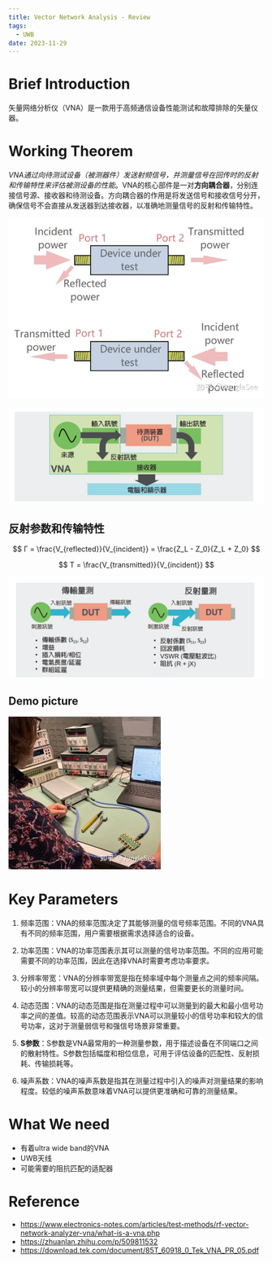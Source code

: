 ```yaml
---
title: Vector Network Analysis - Review
tags:
  - UWB
date: 2023-11-29
---
```

# Brief Introduction

矢量网络分析仪（VNA）是一款用于高频通信设备性能测试和故障排除的矢量仪器。
# Working Theorem

*VNA通过向待测试设备（被测器件）发送射频信号，并测量信号在回传时的反射和传输特性来评估被测设备的性能*。VNA的核心部件是一对**方向耦合器**，分别连接信号源、接收器和待测设备。方向耦合器的作用是将发送信号和接收信号分开，确保信号不会直接从发送器到达接收器，以准确地测量信号的反射和传输特性。

![](research_career/attachments/Pasted%20image%2020230924222536.png)

![](research_career/attachments/Pasted%20image%2020230924223332.png)
## 反射参数和传输特性
$$
Γ = \frac{V_{reflected}}{V_{incident}} = \frac{Z_L - Z_0}{Z_L + Z_0}
$$

$$
T = \frac{V_{transmitted}}{V_{incident}}
$$

![](research_career/attachments/Pasted%20image%2020230924223700.png)


## Demo picture

![](research_career/attachments/Pasted%20image%2020230924223212.png)
# Key Parameters

1. 频率范围：VNA的频率范围决定了其能够测量的信号频率范围。不同的VNA具有不同的频率范围，用户需要根据需求选择适合的设备。
    
2. 功率范围：VNA的功率范围表示其可以测量的信号功率范围。不同的应用可能需要不同的功率范围，因此在选择VNA时需要考虑功率要求。
    
3. 分辨率带宽：VNA的分辨率带宽是指在频率域中每个测量点之间的频率间隔。较小的分辨率带宽可以提供更精确的测量结果，但需要更长的测量时间。
    
4. 动态范围：VNA的动态范围是指在测量过程中可以测量到的最大和最小信号功率之间的差值。较高的动态范围表示VNA可以测量较小的信号功率和较大的信号功率，这对于测量弱信号和强信号场景非常重要。
    
5. **S参数**：S参数是VNA最常用的一种测量参数，用于描述设备在不同端口之间的散射特性。S参数包括幅度和相位信息，可用于评估设备的匹配性、反射损耗、传输损耗等。
    
6. 噪声系数：VNA的噪声系数是指其在测量过程中引入的噪声对测量结果的影响程度。较低的噪声系数意味着VNA可以提供更准确和可靠的测量结果。


# What We need

* 有着ultra wide band的VNA
* UWB天线
* 可能需要的阻抗匹配的适配器

# Reference

* https://www.electronics-notes.com/articles/test-methods/rf-vector-network-analyzer-vna/what-is-a-vna.php
* https://zhuanlan.zhihu.com/p/509811532
* https://download.tek.com/document/85T_60918_0_Tek_VNA_PR_05.pdf